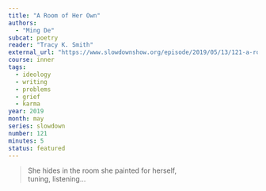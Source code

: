 ```yaml
---
title: "A Room of Her Own"
authors:
  - "Ming De"
subcat: poetry
reader: "Tracy K. Smith"
external_url: "https://www.slowdownshow.org/episode/2019/05/13/121-a-room-of-her-own"
course: inner
tags:
  - ideology
  - writing
  - problems
  - grief
  - karma
year: 2019
month: may
series: slowdown
number: 121
minutes: 5
status: featured
---
```


> She hides in the room she painted for herself,  
tuning, listening...


